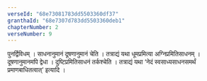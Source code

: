 ```yaml
---
verseId: "68e73081783dd5503360df37"
granthaId: "68e7307d783dd5503360deb1"
chapterNumber: 2
verseNumber: 9
---
```


 पुनर्द्विविधम् । साधनानुमानं दूषणानुमानं चेति । तत्राद्यं यथा धूमप्रमित्या अग्निप्रमितिसाधनम् । दूषणानुमानमपि द्वेधा । दुष्टिप्रमितिसाधनं तर्कश्चेति । तत्राद्यं यथा ‘नेदं स्वसाध्यसाधनसमर्थं प्रमाणबाधितत्वात्’  इत्यादि । 
